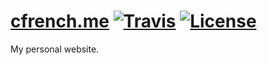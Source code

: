 # [cfrench.me](https://cfrench.me/) [![Travis](https://img.shields.io/travis/ColeFrench/colefrench.github.io.svg)](https://travis-ci.org/ColeFrench/colefrench.github.io) [![License](https://img.shields.io/github/license/mashape/apistatus.svg)](LICENSE.md)

My personal website.
